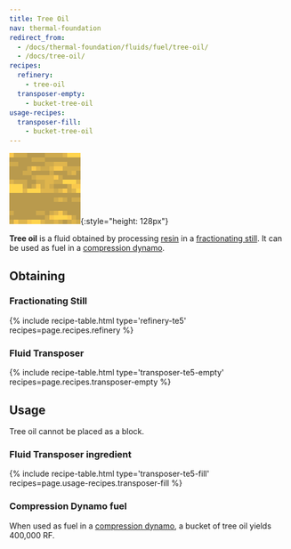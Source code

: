 ```yaml
---
title: Tree Oil
nav: thermal-foundation
redirect_from:
  - /docs/thermal-foundation/fluids/fuel/tree-oil/
  - /docs/tree-oil/
recipes:
  refinery:
    - tree-oil
  transposer-empty:
    - bucket-tree-oil
usage-recipes:
  transposer-fill:
    - bucket-tree-oil
---
```


![Tree oil](/assets/images/thermal-foundation/tree-oil.gif){:style="height: 128px"}


**Tree oil** is a fluid obtained by processing [resin](/docs/thermal-foundation/resin/) in a
[fractionating still](/docs/thermal-expansion/fractionating-still/). It can be used as fuel in a
[compression dynamo](/docs/thermal-expansion/compression-dynamo/).


Obtaining
---------

### Fractionating Still
{% include recipe-table.html type='refinery-te5' recipes=page.recipes.refinery %}

### Fluid Transposer
{% include recipe-table.html type='transposer-te5-empty' recipes=page.recipes.transposer-empty %}


Usage
-----

Tree oil cannot be placed as a block.

### Fluid Transposer ingredient
{% include recipe-table.html type='transposer-te5-fill' recipes=page.usage-recipes.transposer-fill %}

### Compression Dynamo fuel
When used as fuel in a [compression
dynamo](/docs/thermal-expansion/compression-dynamo/), a bucket of tree oil
yields 400,000 RF.
